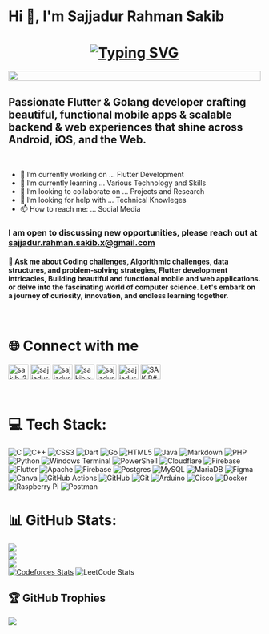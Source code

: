 # Hi 👋, I'm Sajjadur Rahman Sakib

<h1 align="center">
  <a href="https://git.io/typing-svg">
    <img src="https://readme-typing-svg.herokuapp.com?font=Fira+Code&pause=1000&color=34F7FF&width=435&lines=Passionate+Flutter+Developer;Expert+Golang+Developer;Mobile+Apps+%26+Web+Experiences;Open+to+Collaborations+%26+Ideas!" alt="Typing SVG" />
  </a>
</h1>

<p align="center">
  <img src="https://i.imgur.com/dBaSKWF.gif" height="20" width="100%">
</p>

## Passionate Flutter & Golang developer crafting beautiful, functional mobile apps & scalable backend & web experiences that shine across Android, iOS, and the Web.

</br>

- 🔭 I’m currently working on ... Flutter Development
- 🌱 I’m currently learning ... Various Technology and Skills
- 👯 I’m looking to collaborate on ... Projects and Research
- 🤔 I’m looking for help with ... Technical Knowleges
- 📫 How to reach me: ... Social Media

### I am open to discussing new opportunities, please reach out at sajjadur.rahman.sakib.x@gmail.com

#### 💬 Ask me about Coding challenges, Algorithmic challenges, data structures, and problem-solving strategies, Flutter development intricacies, Building beautiful and functional mobile and web applications. or delve into the fascinating world of computer science. Let's embark on a journey of curiosity, innovation, and endless learning together.

</br>

# 🌐 Connect with me

<p align="left">
<a href="https://twitter.com/sakib_234" target="blank"><img align="center" src="https://raw.githubusercontent.com/rahuldkjain/github-profile-readme-generator/master/src/images/icons/Social/twitter.svg" alt="sakib_234" height="30" width="40" /></a>
<a href="https://linkedin.com/in/sajjadurrahmansakib" target="blank"><img align="center" src="https://raw.githubusercontent.com/rahuldkjain/github-profile-readme-generator/master/src/images/icons/Social/linked-in-alt.svg" alt="sajjadur-rahman-sakib-061b8b179" height="30" width="40" /></a>
<a href="https://fb.com/sajjadur.rahman.sakib.x" target="blank"><img align="center" src="https://raw.githubusercontent.com/rahuldkjain/github-profile-readme-generator/master/src/images/icons/Social/facebook.svg" alt="sajjadur.rahman.sakib.x" height="30" width="40" /></a>
<a href="https://instagram.com/sakib.x" target="blank"><img align="center" src="https://raw.githubusercontent.com/rahuldkjain/github-profile-readme-generator/master/src/images/icons/Social/instagram.svg" alt="sakib.x" height="30" width="40" /></a>
<a href="https://codeforces.com/profile/sajjadur.rahman.sakib" target="blank"><img align="center" src="https://raw.githubusercontent.com/rahuldkjain/github-profile-readme-generator/master/src/images/icons/Social/codeforces.svg" alt="sajjadur.rahman.sakib" height="30" width="40" /></a>
<a href="https://www.leetcode.com/sajjadurrahmansakib" target="blank"><img align="center" src="https://raw.githubusercontent.com/rahuldkjain/github-profile-readme-generator/master/src/images/icons/Social/leet-code.svg" alt="sajjadurrahmansakib" height="30" width="40" /></a>
<a href="https://discord.gg/SAKIB#5588" target="blank"><img align="center" src="https://raw.githubusercontent.com/rahuldkjain/github-profile-readme-generator/master/src/images/icons/Social/discord.svg" alt="SAKIB#5588" height="30" width="40" /></a>
</p>
<br>

# 💻 Tech Stack:

![C](https://img.shields.io/badge/c-%2300599C.svg?style=for-the-badge&logo=c&logoColor=white) ![C++](https://img.shields.io/badge/c++-%2300599C.svg?style=for-the-badge&logo=c%2B%2B&logoColor=white) ![CSS3](https://img.shields.io/badge/css3-%231572B6.svg?style=for-the-badge&logo=css3&logoColor=white) ![Dart](https://img.shields.io/badge/dart-%230175C2.svg?style=for-the-badge&logo=dart&logoColor=white) ![Go](https://img.shields.io/badge/go-%2300ADD8.svg?style=for-the-badge&logo=go&logoColor=white) ![HTML5](https://img.shields.io/badge/html5-%23E34F26.svg?style=for-the-badge&logo=html5&logoColor=white) ![Java](https://img.shields.io/badge/java-%23ED8B00.svg?style=for-the-badge&logo=openjdk&logoColor=white) ![Markdown](https://img.shields.io/badge/markdown-%23000000.svg?style=for-the-badge&logo=markdown&logoColor=white) ![PHP](https://img.shields.io/badge/php-%23777BB4.svg?style=for-the-badge&logo=php&logoColor=white) ![Python](https://img.shields.io/badge/python-3670A0?style=for-the-badge&logo=python&logoColor=ffdd54) ![Windows Terminal](https://img.shields.io/badge/Windows%20Terminal-%234D4D4D.svg?style=for-the-badge&logo=windows-terminal&logoColor=white) ![PowerShell](https://img.shields.io/badge/PowerShell-%235391FE.svg?style=for-the-badge&logo=powershell&logoColor=white) ![Cloudflare](https://img.shields.io/badge/Cloudflare-F38020?style=for-the-badge&logo=Cloudflare&logoColor=white) ![Firebase](https://img.shields.io/badge/firebase-%23039BE5.svg?style=for-the-badge&logo=firebase) ![Flutter](https://img.shields.io/badge/Flutter-%2302569B.svg?style=for-the-badge&logo=Flutter&logoColor=white) ![Apache](https://img.shields.io/badge/apache-%23D42029.svg?style=for-the-badge&logo=apache&logoColor=white) ![Firebase](https://img.shields.io/badge/firebase-a08021?style=for-the-badge&logo=firebase&logoColor=ffcd34) ![Postgres](https://img.shields.io/badge/postgres-%23316192.svg?style=for-the-badge&logo=postgresql&logoColor=white) ![MySQL](https://img.shields.io/badge/mysql-4479A1.svg?style=for-the-badge&logo=mysql&logoColor=white) ![MariaDB](https://img.shields.io/badge/MariaDB-003545?style=for-the-badge&logo=mariadb&logoColor=white) ![Figma](https://img.shields.io/badge/figma-%23F24E1E.svg?style=for-the-badge&logo=figma&logoColor=white) ![Canva](https://img.shields.io/badge/Canva-%2300C4CC.svg?style=for-the-badge&logo=Canva&logoColor=white) ![GitHub Actions](https://img.shields.io/badge/github%20actions-%232671E5.svg?style=for-the-badge&logo=githubactions&logoColor=white) ![GitHub](https://img.shields.io/badge/github-%23121011.svg?style=for-the-badge&logo=github&logoColor=white) ![Git](https://img.shields.io/badge/git-%23F05033.svg?style=for-the-badge&logo=git&logoColor=white) ![Arduino](https://img.shields.io/badge/-Arduino-00979D?style=for-the-badge&logo=Arduino&logoColor=white) ![Cisco](https://img.shields.io/badge/cisco-%23049fd9.svg?style=for-the-badge&logo=cisco&logoColor=black) ![Docker](https://img.shields.io/badge/docker-%230db7ed.svg?style=for-the-badge&logo=docker&logoColor=white) ![Raspberry Pi](https://img.shields.io/badge/-Raspberry_Pi-C51A4A?style=for-the-badge&logo=Raspberry-Pi) ![Postman](https://img.shields.io/badge/Postman-FF6C37?style=for-the-badge&logo=postman&logoColor=white)
</br>

# 📊 GitHub Stats:

![](https://github-readme-stats.vercel.app/api/top-langs/?username=sajjadur-rahman-sakib&theme=dark&hide_border=false&include_all_commits=true&count_private=true&layout=compact)</br>
![](https://github-readme-stats.vercel.app/api?username=sajjadur-rahman-sakib&theme=dark&hide_border=false&include_all_commits=true&count_private=true)<br/>
![](https://nirzak-streak-stats.vercel.app/?user=sajjadur-rahman-sakib&theme=dark&hide_border=false)<br/>
[![Codeforces Stats](https://codeforces-readme-stats.vercel.app/api/card?username=sajjadur.rahman.sakib&theme=github_dark&disable_animations=true&show_icons=true&force_username=true)](https://codeforces.com/profile/sajjadur.rahman.sakib)
![LeetCode Stats](https://leetcard.jacoblin.cool/sajjadurrahmansakib?theme=dark&font=Antonio&ext=heatmap)

## 🏆 GitHub Trophies

![](https://github-profile-trophy.vercel.app/?username=sajjadur-rahman-sakib&theme=radical&no-frame=false&no-bg=false&margin-w=4)
</br>
